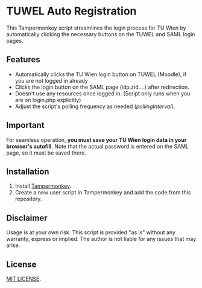 # TUWEL Auto Registration

This Tampermonkey script streamlines the login process for TU Wien by automatically clicking the necessary buttons on the TUWEL and SAML login pages.

## Features

- Automatically clicks the TU Wien login button on TUWEL (Moodle), if you are not logged in already
- Clicks the login button on the SAML page (idp.zid....) after redirection.
- Doesn't use any resources once logged in. (Script only runs when you are on login.php explicitly)
- Adjust the script's polling frequency as needed (*pollingInterval*).

## Important

For seamless operation, **you must save your TU Wien login data in your browser's autofill**. Note that the actual password is entered on the SAML page, so it must be saved there.

## Installation

1. Install [Tampermonkey](https://www.tampermonkey.net/).
2. Create a new user script in Tampermonkey and add the code from this repository.

## Disclaimer

Usage is at your own risk. This script is provided "as is" without any warranty, express or implied. The author is not liable for any issues that may arise.

## License

[MIT LICENSE](LICENSE).
